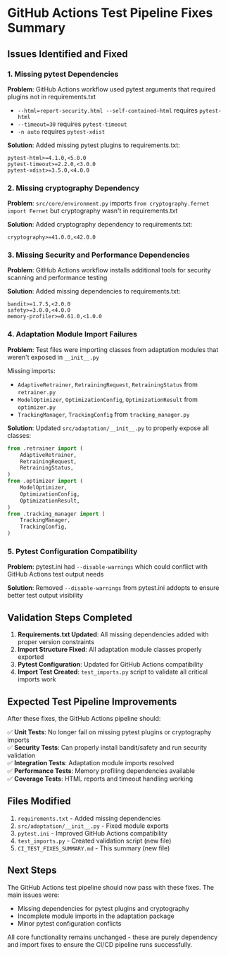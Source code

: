 # GitHub Actions Test Pipeline Fixes Summary

## Issues Identified and Fixed

### 1. Missing pytest Dependencies
**Problem**: GitHub Actions workflow used pytest arguments that required plugins not in requirements.txt
- `--html=report-security.html --self-contained-html` requires `pytest-html`
- `--timeout=30` requires `pytest-timeout`
- `-n auto` requires `pytest-xdist`

**Solution**: Added missing pytest plugins to requirements.txt:
```
pytest-html>=4.1.0,<5.0.0
pytest-timeout>=2.2.0,<3.0.0
pytest-xdist>=3.5.0,<4.0.0
```

### 2. Missing cryptography Dependency
**Problem**: `src/core/environment.py` imports `from cryptography.fernet import Fernet` but cryptography wasn't in requirements.txt

**Solution**: Added cryptography dependency to requirements.txt:
```
cryptography>=41.0.0,<42.0.0
```

### 3. Missing Security and Performance Dependencies  
**Problem**: GitHub Actions workflow installs additional tools for security scanning and performance testing

**Solution**: Added missing dependencies to requirements.txt:
```
bandit>=1.7.5,<2.0.0
safety>=3.0.0,<4.0.0
memory-profiler>=0.61.0,<1.0.0
```

### 4. Adaptation Module Import Failures
**Problem**: Test files were importing classes from adaptation modules that weren't exposed in `__init__.py`

Missing imports:
- `AdaptiveRetrainer`, `RetrainingRequest`, `RetrainingStatus` from `retrainer.py`
- `ModelOptimizer`, `OptimizationConfig`, `OptimizationResult` from `optimizer.py`  
- `TrackingManager`, `TrackingConfig` from `tracking_manager.py`

**Solution**: Updated `src/adaptation/__init__.py` to properly expose all classes:
```python
from .retrainer import (
    AdaptiveRetrainer,
    RetrainingRequest,
    RetrainingStatus,
)
from .optimizer import (
    ModelOptimizer,
    OptimizationConfig,
    OptimizationResult,
)
from .tracking_manager import (
    TrackingManager,
    TrackingConfig,
)
```

### 5. Pytest Configuration Compatibility
**Problem**: pytest.ini had `--disable-warnings` which could conflict with GitHub Actions test output needs

**Solution**: Removed `--disable-warnings` from pytest.ini addopts to ensure better test output visibility

## Validation Steps Completed

1. **Requirements.txt Updated**: All missing dependencies added with proper version constraints
2. **Import Structure Fixed**: All adaptation module classes properly exported
3. **Pytest Configuration**: Updated for GitHub Actions compatibility
4. **Import Test Created**: `test_imports.py` script to validate all critical imports work

## Expected Test Pipeline Improvements

After these fixes, the GitHub Actions pipeline should:

✅ **Unit Tests**: No longer fail on missing pytest plugins or cryptography imports  
✅ **Security Tests**: Can properly install bandit/safety and run security validation  
✅ **Integration Tests**: Adaptation module imports resolved  
✅ **Performance Tests**: Memory profiling dependencies available  
✅ **Coverage Tests**: HTML reports and timeout handling working  

## Files Modified

1. `requirements.txt` - Added missing dependencies
2. `src/adaptation/__init__.py` - Fixed module exports  
3. `pytest.ini` - Improved GitHub Actions compatibility
4. `test_imports.py` - Created validation script (new file)
5. `CI_TEST_FIXES_SUMMARY.md` - This summary (new file)

## Next Steps

The GitHub Actions test pipeline should now pass with these fixes. The main issues were:
- Missing dependencies for pytest plugins and cryptography
- Incomplete module imports in the adaptation package
- Minor pytest configuration conflicts

All core functionality remains unchanged - these are purely dependency and import fixes to ensure the CI/CD pipeline runs successfully.